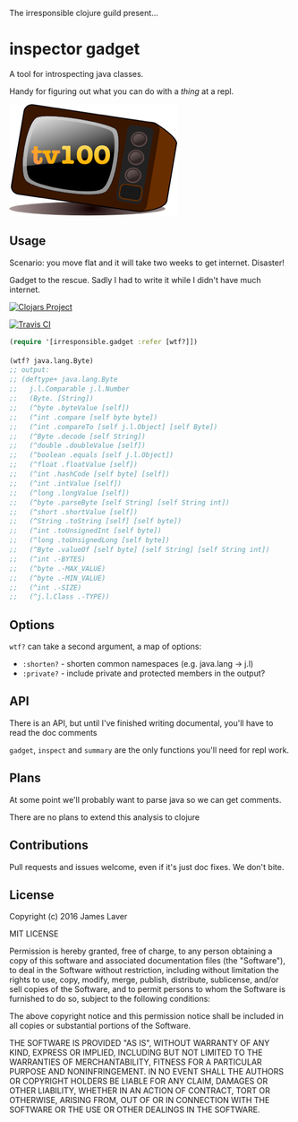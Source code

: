 The irresponsible clojure guild present...

# inspector gadget

A tool for introspecting java classes.

Handy for figuring out what you can do with a *thing* at a repl.

![logo](https://github.com/irresponsible/tv100/blob/master/logo.png)

## Usage

Scenario: you move flat and it will take two weeks to get internet. Disaster!

Gadget to the rescue. Sadly I had to write it while I didn't have much internet.

[![Clojars Project](http://clojars.org/irresponsible/gadget/latest-version.svg)](http://clojars.org/irresponsible/gadget)

[![Travis CI](https://travis-ci.org/irresponsible/gadget.svg?branch=master)](https://travis-ci.org/irresponsible/gadget)


```clojure
(require '[irresponsible.gadget :refer [wtf?]])

(wtf? java.lang.Byte)
;; output:
;; (deftype+ java.lang.Byte
;;   j.l.Comparable j.l.Number
;;   (Byte. [String])
;;   (^byte .byteValue [self])
;;   (^int .compare [self byte byte])
;;   (^int .compareTo [self j.l.Object] [self Byte])
;;   (^Byte .decode [self String])
;;   (^double .doubleValue [self])
;;   (^boolean .equals [self j.l.Object])
;;   (^float .floatValue [self])
;;   (^int .hashCode [self byte] [self])
;;   (^int .intValue [self])
;;   (^long .longValue [self])
;;   (^byte .parseByte [self String] [self String int])
;;   (^short .shortValue [self])
;;   (^String .toString [self] [self byte])
;;   (^int .toUnsignedInt [self byte])
;;   (^long .toUnsignedLong [self byte])
;;   (^Byte .valueOf [self byte] [self String] [self String int])
;;   (^int .-BYTES)
;;   (^byte .-MAX_VALUE)
;;   (^byte .-MIN_VALUE)
;;   (^int .-SIZE)
;;   (^j.l.Class .-TYPE))
```
## Options

`wtf?` can take a second argument, a map of options:

* `:shorten?` - shorten common namespaces (e.g. java.lang -> j.l)
* `:private?` - include private and protected members in the output?

## API

There is an API, but until I've finished writing documental, you'll have to read the doc comments

`gadget`, `inspect` and `summary` are the only functions you'll need for repl work.

## Plans

At some point we'll probably want to parse java so we can get comments.

There are no plans to extend this analysis to clojure

## Contributions

Pull requests and issues welcome, even if it's just doc fixes. We don't bite.

## License

Copyright (c) 2016 James Laver

MIT LICENSE

Permission is hereby granted, free of charge, to any person obtaining a copy of this software and associated documentation files (the "Software"), to deal in the Software without restriction, including without limitation the rights to use, copy, modify, merge, publish, distribute, sublicense, and/or sell copies of the Software, and to permit persons to whom the Software is furnished to do so, subject to the following conditions:

The above copyright notice and this permission notice shall be included in all copies or substantial portions of the Software.

THE SOFTWARE IS PROVIDED "AS IS", WITHOUT WARRANTY OF ANY KIND, EXPRESS OR IMPLIED, INCLUDING BUT NOT LIMITED TO THE WARRANTIES OF MERCHANTABILITY, FITNESS FOR A PARTICULAR PURPOSE AND NONINFRINGEMENT. IN NO EVENT SHALL THE AUTHORS OR COPYRIGHT HOLDERS BE LIABLE FOR ANY CLAIM, DAMAGES OR OTHER LIABILITY, WHETHER IN AN ACTION OF CONTRACT, TORT OR OTHERWISE, ARISING FROM, OUT OF OR IN CONNECTION WITH THE SOFTWARE OR THE USE OR OTHER DEALINGS IN THE SOFTWARE.
